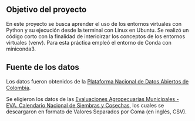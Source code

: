 ## Objetivo del proyecto
En este proyecto se busca aprender el uso de los entornos virtuales con Python y su ejecución desde la terminal con Linux en Ubuntu.
Se realizó un código corto con la finalidad de interioirzar los conceptos de los entornos virtuales (venv).
Para esta práctica empleó el entorno de Conda con miniconda3.

## Fuente de los datos

Los datos fueron obtenidos de la [Plataforma Nacional de Datos Abiertos de Colombia](https://www.datos.gov.co/).

Se eligieron los datos de las [Evaluaciones Agropecuarias Municipales - EVA. Calendario Nacional de Siembras y Cosechas](https://www.datos.gov.co/Agricultura-y-Desarrollo-Rural/Evaluaciones-Agropecuarias-Municipales-EVA-Calenda/4229-puwp/about_data), los cuales se descargaron en formato de Valores Separados por Coma (en inglés, CSV).